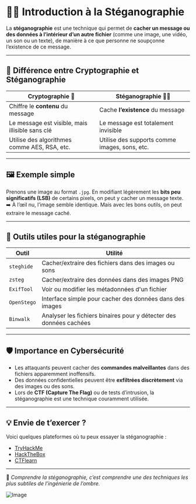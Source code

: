 # 🕵️‍♀️ Introduction à la Stéganographie

La **stéganographie** est une technique qui permet de **cacher un message ou des données à l’intérieur d’un autre fichier** (comme une image, une vidéo, un son ou un texte), de manière à ce que personne ne soupçonne l’existence de ce message.

---

## 🎯 Différence entre Cryptographie et Stéganographie

| Cryptographie 🔐 | Stéganographie 🕵️‍♀️ |
|------------------|------------------------|
| Chiffre le **contenu** du message | Cache **l’existence** du message |
| Le message est visible, mais illisible sans clé | Le message est totalement invisible |
| Utilise des algorithmes comme AES, RSA, etc. | Utilise des supports comme images, sons, etc. |

---

## 🖼️ Exemple simple

Prenons une image au format `.jpg`. En modifiant légèrement les **bits peu significatifs (LSB)** de certains pixels, on peut y cacher un message texte.  
➡️ À l’œil nu, l’image semble identique. Mais avec les bons outils, on peut extraire le message caché.

---

## 🧰 Outils utiles pour la stéganographie

| Outil | Utilité |
|-------|--------|
| `steghide` | Cacher/extraire des fichiers dans des images ou sons |
| `zsteg` | Cacher/extraire des données dans des images PNG |
| `ExifTool` | Voir ou modifier les métadonnées d'un fichier |
| `OpenStego` | Interface simple pour cacher des données dans des images |
| `Binwalk` | Analyser les fichiers binaires pour y détecter des données cachées |

---

## 🛡️ Importance en Cybersécurité

- Les attaquants peuvent cacher des **commandes malveillantes** dans des fichiers apparemment inoffensifs.
- Des données confidentielles peuvent être **exfiltrées discrètement** via des images ou des sons.
- Lors de **CTF (Capture The Flag)** ou de tests d’intrusion, la stéganographie est une technique couramment utilisée.

---

## 💡 Envie de t’exercer ?

Voici quelques plateformes où tu peux essayer la stéganographie :
- [TryHackMe](https://tryhackme.com)
- [HackTheBox](https://hackthebox.com)
- [CTFlearn](https://ctflearn.com)

---

🔐 *Comprendre la stéganographie, c’est comprendre une des techniques les plus subtiles de l’ingénierie de l’ombre.*  

![Image](https://github.com/user-attachments/assets/99ce0db6-5856-4bb6-96ab-7d07e37755a6)
